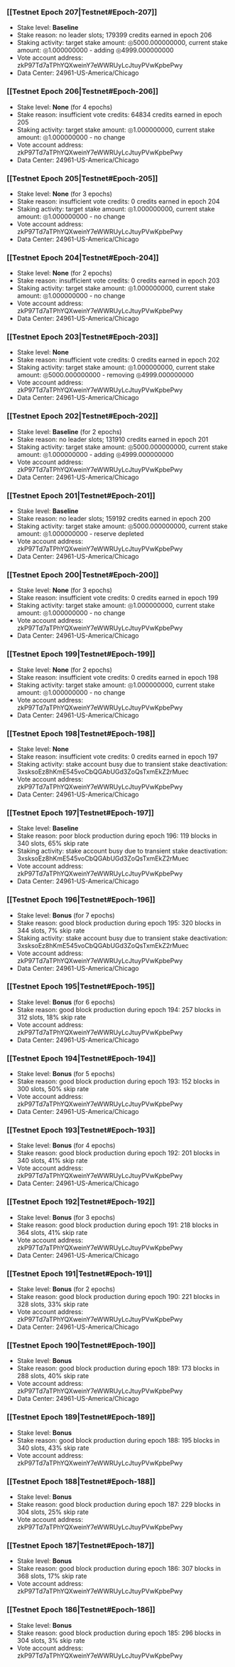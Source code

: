 ### [[Testnet Epoch 207|Testnet#Epoch-207]]
* Stake level: **Baseline**
* Stake reason: no leader slots; 179399 credits earned in epoch 206
* Staking activity: target stake amount: ◎5000.000000000, current stake amount: ◎1.000000000 - adding ◎4999.000000000
* Vote account address: zkP97Td7aTPhYQXweinY7eWWRUyLcJtuyPVwKpbePwy
* Data Center: 24961-US-America/Chicago
### [[Testnet Epoch 206|Testnet#Epoch-206]]
* Stake level: **None** (for 4 epochs)
* Stake reason: insufficient vote credits: 64834 credits earned in epoch 205
* Staking activity: target stake amount: ◎1.000000000, current stake amount: ◎1.000000000 - no change
* Vote account address: zkP97Td7aTPhYQXweinY7eWWRUyLcJtuyPVwKpbePwy
* Data Center: 24961-US-America/Chicago
### [[Testnet Epoch 205|Testnet#Epoch-205]]
* Stake level: **None** (for 3 epochs)
* Stake reason: insufficient vote credits: 0 credits earned in epoch 204
* Staking activity: target stake amount: ◎1.000000000, current stake amount: ◎1.000000000 - no change
* Vote account address: zkP97Td7aTPhYQXweinY7eWWRUyLcJtuyPVwKpbePwy
* Data Center: 24961-US-America/Chicago
### [[Testnet Epoch 204|Testnet#Epoch-204]]
* Stake level: **None** (for 2 epochs)
* Stake reason: insufficient vote credits: 0 credits earned in epoch 203
* Staking activity: target stake amount: ◎1.000000000, current stake amount: ◎1.000000000 - no change
* Vote account address: zkP97Td7aTPhYQXweinY7eWWRUyLcJtuyPVwKpbePwy
* Data Center: 24961-US-America/Chicago
### [[Testnet Epoch 203|Testnet#Epoch-203]]
* Stake level: **None**
* Stake reason: insufficient vote credits: 0 credits earned in epoch 202
* Staking activity: target stake amount: ◎1.000000000, current stake amount: ◎5000.000000000 - removing ◎4999.000000000
* Vote account address: zkP97Td7aTPhYQXweinY7eWWRUyLcJtuyPVwKpbePwy
* Data Center: 24961-US-America/Chicago
### [[Testnet Epoch 202|Testnet#Epoch-202]]
* Stake level: **Baseline** (for 2 epochs)
* Stake reason: no leader slots; 131910 credits earned in epoch 201
* Staking activity: target stake amount: ◎5000.000000000, current stake amount: ◎1.000000000 - adding ◎4999.000000000
* Vote account address: zkP97Td7aTPhYQXweinY7eWWRUyLcJtuyPVwKpbePwy
* Data Center: 24961-US-America/Chicago
### [[Testnet Epoch 201|Testnet#Epoch-201]]
* Stake level: **Baseline**
* Stake reason: no leader slots; 159192 credits earned in epoch 200
* Staking activity: target stake amount: ◎5000.000000000, current stake amount: ◎1.000000000 - reserve depleted
* Vote account address: zkP97Td7aTPhYQXweinY7eWWRUyLcJtuyPVwKpbePwy
* Data Center: 24961-US-America/Chicago
### [[Testnet Epoch 200|Testnet#Epoch-200]]
* Stake level: **None** (for 3 epochs)
* Stake reason: insufficient vote credits: 0 credits earned in epoch 199
* Staking activity: target stake amount: ◎1.000000000, current stake amount: ◎1.000000000 - no change
* Vote account address: zkP97Td7aTPhYQXweinY7eWWRUyLcJtuyPVwKpbePwy
* Data Center: 24961-US-America/Chicago
### [[Testnet Epoch 199|Testnet#Epoch-199]]
* Stake level: **None** (for 2 epochs)
* Stake reason: insufficient vote credits: 0 credits earned in epoch 198
* Staking activity: target stake amount: ◎1.000000000, current stake amount: ◎1.000000000 - no change
* Vote account address: zkP97Td7aTPhYQXweinY7eWWRUyLcJtuyPVwKpbePwy
* Data Center: 24961-US-America/Chicago
### [[Testnet Epoch 198|Testnet#Epoch-198]]
* Stake level: **None**
* Stake reason: insufficient vote credits: 0 credits earned in epoch 197
* Staking activity: stake account busy due to transient stake deactivation: 3xsksoEz8hKmE545voCbQGAbUGd3ZoQsTxmEkZ2rMuec
* Vote account address: zkP97Td7aTPhYQXweinY7eWWRUyLcJtuyPVwKpbePwy
* Data Center: 24961-US-America/Chicago
### [[Testnet Epoch 197|Testnet#Epoch-197]]
* Stake level: **Baseline**
* Stake reason: poor block production during epoch 196: 119 blocks in 340 slots, 65% skip rate
* Staking activity: stake account busy due to transient stake deactivation: 3xsksoEz8hKmE545voCbQGAbUGd3ZoQsTxmEkZ2rMuec
* Vote account address: zkP97Td7aTPhYQXweinY7eWWRUyLcJtuyPVwKpbePwy
* Data Center: 24961-US-America/Chicago
### [[Testnet Epoch 196|Testnet#Epoch-196]]
* Stake level: **Bonus** (for 7 epochs)
* Stake reason: good block production during epoch 195: 320 blocks in 344 slots, 7% skip rate
* Staking activity: stake account busy due to transient stake deactivation: 3xsksoEz8hKmE545voCbQGAbUGd3ZoQsTxmEkZ2rMuec
* Vote account address: zkP97Td7aTPhYQXweinY7eWWRUyLcJtuyPVwKpbePwy
* Data Center: 24961-US-America/Chicago
### [[Testnet Epoch 195|Testnet#Epoch-195]]
* Stake level: **Bonus** (for 6 epochs)
* Stake reason: good block production during epoch 194: 257 blocks in 312 slots, 18% skip rate
* Vote account address: zkP97Td7aTPhYQXweinY7eWWRUyLcJtuyPVwKpbePwy
* Data Center: 24961-US-America/Chicago
### [[Testnet Epoch 194|Testnet#Epoch-194]]
* Stake level: **Bonus** (for 5 epochs)
* Stake reason: good block production during epoch 193: 152 blocks in 300 slots, 50% skip rate
* Vote account address: zkP97Td7aTPhYQXweinY7eWWRUyLcJtuyPVwKpbePwy
* Data Center: 24961-US-America/Chicago
### [[Testnet Epoch 193|Testnet#Epoch-193]]
* Stake level: **Bonus** (for 4 epochs)
* Stake reason: good block production during epoch 192: 201 blocks in 340 slots, 41% skip rate
* Vote account address: zkP97Td7aTPhYQXweinY7eWWRUyLcJtuyPVwKpbePwy
* Data Center: 24961-US-America/Chicago
### [[Testnet Epoch 192|Testnet#Epoch-192]]
* Stake level: **Bonus** (for 3 epochs)
* Stake reason: good block production during epoch 191: 218 blocks in 364 slots, 41% skip rate
* Vote account address: zkP97Td7aTPhYQXweinY7eWWRUyLcJtuyPVwKpbePwy
* Data Center: 24961-US-America/Chicago
### [[Testnet Epoch 191|Testnet#Epoch-191]]
* Stake level: **Bonus** (for 2 epochs)
* Stake reason: good block production during epoch 190: 221 blocks in 328 slots, 33% skip rate
* Vote account address: zkP97Td7aTPhYQXweinY7eWWRUyLcJtuyPVwKpbePwy
* Data Center: 24961-US-America/Chicago
### [[Testnet Epoch 190|Testnet#Epoch-190]]
* Stake level: **Bonus**
* Stake reason: good block production during epoch 189: 173 blocks in 288 slots, 40% skip rate
* Vote account address: zkP97Td7aTPhYQXweinY7eWWRUyLcJtuyPVwKpbePwy
* Data Center: 24961-US-America/Chicago
### [[Testnet Epoch 189|Testnet#Epoch-189]]
* Stake level: **Bonus**
* Stake reason: good block production during epoch 188: 195 blocks in 340 slots, 43% skip rate
* Vote account address: zkP97Td7aTPhYQXweinY7eWWRUyLcJtuyPVwKpbePwy
### [[Testnet Epoch 188|Testnet#Epoch-188]]
* Stake level: **Bonus**
* Stake reason: good block production during epoch 187: 229 blocks in 304 slots, 25% skip rate
* Vote account address: zkP97Td7aTPhYQXweinY7eWWRUyLcJtuyPVwKpbePwy
### [[Testnet Epoch 187|Testnet#Epoch-187]]
* Stake level: **Bonus**
* Stake reason: good block production during epoch 186: 307 blocks in 368 slots, 17% skip rate
* Vote account address: zkP97Td7aTPhYQXweinY7eWWRUyLcJtuyPVwKpbePwy
### [[Testnet Epoch 186|Testnet#Epoch-186]]
* Stake level: **Bonus**
* Stake reason: good block production during epoch 185: 296 blocks in 304 slots, 3% skip rate
* Vote account address: zkP97Td7aTPhYQXweinY7eWWRUyLcJtuyPVwKpbePwy